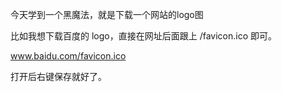 今天学到一个黑魔法，就是下载一个网站的logo图

比如我想下载百度的 logo，直接在网址后面跟上 /favicon.ico 即可。

www.baidu.com/favicon.ico

打开后右键保存就好了。